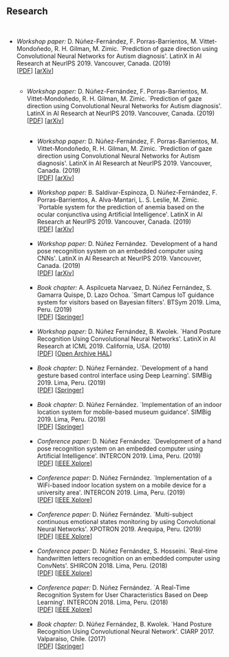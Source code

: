 <h2>Research</h2>
<br/>
<ul>
<li>
<i>Workshop paper:</i> D. Núñez-Fernández, F. Porras-Barrientos, M. Vittet-Mondoñedo, R. H. Gilman, M. Zimic. `Prediction of gaze direction using Convolutional Neural Networks for Autism diagnosis'. LatinX in AI Research at NeurIPS 2019. Vancouver, Canada. (2019) <br/>
[<a href="/research/2019%20-%20lxai%20at%20neurips%202019%20-%20prediction%20gaze%20direction%20using%20cnns%20for%20autism.pdf">PDF</a>] 
[<a href="https://arxiv.org/abs/1911.05629">arXiv</a>] 
</li>
<br/>
<ul>
<li>
<i>Workshop paper:</i> D. Núñez-Fernández, F. Porras-Barrientos, M. Vittet-Mondoñedo, R. H. Gilman, M. Zimic. `Prediction of gaze direction using Convolutional Neural Networks for Autism diagnosis'. LatinX in AI Research at NeurIPS 2019. Vancouver, Canada. (2019) <br/>
[<a href="/research/2019%20-%20lxai%20at%20neurips%202019%20-%20prediction%20gaze%20direction%20using%20cnns%20for%20autism.pdf">PDF</a>] 
[<a href="https://arxiv.org/abs/1911.05629">arXiv</a>] 
</li>
<br/>
<ul>
<li>
<i>Workshop paper:</i> D. Núñez-Fernández, F. Porras-Barrientos, M. Vittet-Mondoñedo, R. H. Gilman, M. Zimic. `Prediction of gaze direction using Convolutional Neural Networks for Autism diagnosis'. LatinX in AI Research at NeurIPS 2019. Vancouver, Canada. (2019) <br/>
[<a href="/research/2019%20-%20lxai%20at%20neurips%202019%20-%20prediction%20gaze%20direction%20using%20cnns%20for%20autism.pdf">PDF</a>] 
[<a href="https://arxiv.org/abs/1911.05629">arXiv</a>] 
</li>
<br/>
<li>
<i>Workshop paper:</i> B. Saldivar-Espinoza, D. Núñez-Fernández, F. Porras-Barrientos, A. Alva-Mantari, L. S. Leslie, M. Zimic. `Portable system for the prediction of anemia based on the ocular conjunctiva using Artificial Intelligence'. LatinX in AI Research at NeurIPS 2019. Vancouver, Canada. (2019) <br/>
[<a href="/research/2019%20-%20lxai%20at%20neurips%202019%20-%20prediction%20of%20anemia%20via%20the%20ocular%20conjunctiva.pdf">PDF</a>] 
[<a href="https://arxiv.org/abs/1910.12399">arXiv</a>] 
</li>
<br/>
<li>
<i>Workshop paper:</i> D. Núñez Fernández. `Development of a hand pose recognition system on an embedded computer using CNNs'. LatinX in AI Research at NeurIPS 2019. Vancouver, Canada. (2019) <br/>
[<a href="/research/2019%20-%20lxai%20at%20neurips%202019%20-%20hand%20pose%20recognition%20on%20an%20embedded%20computer.pdf">PDF</a>] 
[<a href="https://arxiv.org/abs/1910.11100v1">arXiv</a>] 
</li>
<br/>
<li>
<i>Book chapter:</i> A. Aspilcueta Narvaez, D. Núñez Fernández, S. Gamarra Quispe, D. Lazo Ochoa. `Smart Campus IoT guidance system for visitors based on Bayesian filters'. BTSym 2019. Lima, Peru. (2019) <br/>
[<a href="none">PDF</a>] 
[<a href="none">Springer</a>] 
</li>
<br/>
<li>
<i>Workshop paper:</i> D. Núñez Fernández, B. Kwolek. `Hand Posture Recognition Using Convolutional Neural Networks'. LatinX in AI Research at ICML 2019. California, USA. (2019) <br/>
[<a href="/research/2019%20-%20lxai%20at%20icml%202019%20-%20hand%20posture%20recognition%20using%20cnns.pdf">PDF</a>] 
[<a href="https://hal.archives-ouvertes.fr/hal-02263892">Open Archive HAL</a>] 
</li>
<br/>
<li> 
<i>Book chapter:</i> D. Núñez Fernández. `Development of a hand gesture based control interface using Deep Learning'. SIMBig 2019. Lima, Peru. (2019) <br/>
[<a href="/research/2019%20-%20simbig%202019%20-%20development%20of%20a%20hand%20gesture%20interface.pdf">PDF</a>] 
[<a href="https://link.springer.com/chapter/10.1007%2F978-3-030-46140-9_14">Springer</a>] 
</li>
<br/>
<li> 
<i>Book chapter:</i> D. Núñez Fernández. `Implementation of an indoor location system for mobile-based museum guidance'. SIMBig 2019. Lima, Peru. (2019) <br/>
[<a href="/research/2019%20-%20simbig%202019%20-%20implementation%20of%20an%20indoor%20location%20system%20museum.pdf">PDF</a>] 
[<a href="https://link.springer.com/chapter/10.1007%2F978-3-030-46140-9_7">Springer</a>] 
</li>
<br/>
<li>
<i>Conference paper:</i> D. Núñez Fernández. `Development of a hand pose recognition system on an embedded computer using Artificial Intelligence'. INTERCON 2019. Lima, Peru. (2019) <br/>
[<a href="/research/2019%20-%20intercon%202019%20-%20hand%20pose%20on%20embedded%20computer%20using%20ai.pdf">PDF</a>] 
[<a href="https://ieeexplore.ieee.org/document/8853573">IEEE Xplore</a>] 
</li>
<br/>
<li>
<i>Conference paper:</i> D. Núñez Fernández. `Implementation of a WiFi-based indoor location system on a mobile device for a university area'. INTERCON 2019. Lima, Peru. (2019) <br/>
[<a href="2019%20-%20intercon%202019%20-%20wifi%20indoor%20location%20on%20mobile%20device%20for%20university.pdf">PDF</a>] 
[<a href="https://ieeexplore.ieee.org/document/8853556">IEEE Xplore</a>] 
</li>
<br/>
<li>
<i>Conference paper:</i> D. Núñez Fernández. `Multi-subject continuous emotional states monitoring by using Convolutional Neural Networks'. XPOTRON 2019. Arequipa, Peru. (2019) <br/> 
[<a href="/research/2019%20-%20xpotron%202019%20-%20multi-subject%20emotional%20states%20monitoring.pdf">PDF</a>]
[<a href="https://ieeexplore.ieee.org/document/8705963">IEEE Xplore</a>]
</li>
<br/>
<li>
<i>Conference paper:</i> D. Núñez Fernández, S. Hosseini. `Real-time handwritten letters recognition on an embedded computer using ConvNets'. SHIRCON 2018. Lima, Peru. (2018) <br/> 
[<a href="/research/2018%20-%20shircon%202018%20-%20real-time%20handwritten%20letters%20recognition.pdf">PDF</a>]
[<a href="https://ieeexplore.ieee.org/document/8592981">IEEE Xplore</a>]
</li>
<br/>
<li>
<i>Conference paper:</i> D. Núñez Fernández. `A Real-Time Recognition System for User Characteristics Based on Deep Learning'. INTERCON 2018. Lima, Peru. (2018) <br/> 
[<a href="/research/2018%20-%20intercon%202018%20-%20real-time%20recognition%20for%20user%20characteristics.pdf">PDF</a>] 
[<a href="https://ieeexplore.ieee.org/document/8526381">IEEE Xplore</a>] 
</li>
<br/>
<li> 
<i>Book chapter:</i> D. Núñez Fernández, B. Kwolek. `Hand Posture Recognition Using Convolutional Neural Network'. CIARP 2017. Valparaiso, Chile. (2017) <br/> 
[<a href="/research/2018%20-%20ciarp%202017%20-%20hand%20posture%20recognition%20using%20cnn.pdf">PDF</a>]
[<a href="https://link.springer.com/chapter/10.1007/978-3-319-75193-1_53">Springer</a>]
</li>
</ul>
